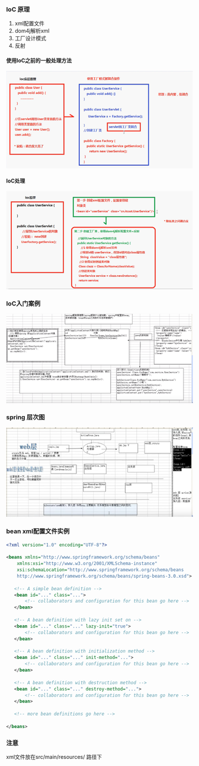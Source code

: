 ### IoC 原理
1. xml配置文件
2. dom4j解析xml
3. 工厂设计模式
4. 反射

#### 使用IoC之前的一般处理方法
![not-IoC](images/ioc-1.png)

#### IoC处理
![IoC](images/ioc-2.png)

### IoC入门案例

![springrun](images/spring-run.png)


### spring 层次图

![spring-ceng](images/spring-ceng.png)

### bean xml配置文件实例

``` xml
<?xml version="1.0" encoding="UTF-8"?>

<beans xmlns="http://www.springframework.org/schema/beans"
    xmlns:xsi="http://www.w3.org/2001/XMLSchema-instance"
    xsi:schemaLocation="http://www.springframework.org/schema/beans
    http://www.springframework.org/schema/beans/spring-beans-3.0.xsd">

   <!-- A simple bean definition -->
   <bean id="..." class="...">
       <!-- collaborators and configuration for this bean go here -->
   </bean>

   <!-- A bean definition with lazy init set on -->
   <bean id="..." class="..." lazy-init="true">
       <!-- collaborators and configuration for this bean go here -->
   </bean>

   <!-- A bean definition with initialization method -->
   <bean id="..." class="..." init-method="...">
       <!-- collaborators and configuration for this bean go here -->
   </bean>

   <!-- A bean definition with destruction method -->
   <bean id="..." class="..." destroy-method="...">
       <!-- collaborators and configuration for this bean go here -->
   </bean>

   <!-- more bean definitions go here -->

</beans>
```

### 注意

xml文件放在src/main/resources/   路径下
